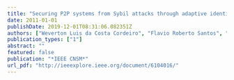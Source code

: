 ```yaml
---
title: "Securing P2P systems from Sybil attacks through adaptive identity management"
date: 2011-01-01
publishDate: 2019-12-01T08:31:06.082351Z
authors: ["Weverton Luis da Costa Cordeiro", "Flavio Roberto Santos", "Gustavo Huff Mauch", "Marinho P Barcellos", "Luciano Paschoal Gaspary"]
publication_types: ["1"]
abstract: ""
featured: false
publication: "*IEEE CNSM*"
url_pdf: "http://ieeexplore.ieee.org/document/6104016/"
---
```


